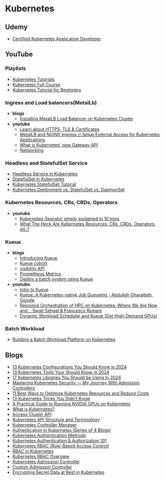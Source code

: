 # Kubernetes

## Udemy
- [Certified Kubernetes Application Developer](https://www.udemy.com/course/certified-kubernetes-application-developer)


## YouTube

### Playlists
- [Kubernetes Tutorials](https://www.youtube.com/playlist?list=PLiMWaCMwGJXmoKAmRh38U1-QEeh2dGEOX)
- [Kubernetes Full Course](https://www.youtube.com/watch?v=YHuZ78Ig_oc&list=PLrMP04WSdCjrkNYSFvFeiHrfpsSVDFMDR)
- [Kubernetes Tutorial for Beginners](https://www.youtube.com/watch?v=Q9Z75x29Uf4&list=PL8klaCXyIuQ7DlznvhkxVfSC3Bp6vHcCN)

### Ingress and Load balancers(MetalLb)
- **blogs**
  - [Installing MetalLB Load Balancer on Kubernetes Cluster](https://computingforgeeks.com/deploy-metallb-load-balancer-on-kubernetes/)
- **youtube**
  - [Learn about HTTPS, TLS & Certificates](https://www.youtube.com/playlist?list=PLShDm2AZYnK3cWZpOjV7nOpL7plH2Ztz0)
  - [MetalLB and NGINX Ingress // Setup External Access for Kubernetes Applications](https://www.youtube.com/watch?v=k8bxtsWe9qw)
  - [What is Kubernetes' new Gateway API](https://www.youtube.com/watch?v=OTE1X8WLg2I)
  - [Networking](https://www.youtube.com/playlist?list=PLyicRj904Z9_ZJ1SD432y-DeUYDIYqZiw)


### Headless and StatefulSet Service
- [Headless Service in Kubernetes](https://www.youtube.com/watch?v=WwzeBVJHV0M)
- [StatefulSet in Kubernetes](https://www.youtube.com/watch?v=eUa-IDPGL-Q)
- [Kubernetes StatefulSet Tutorial](https://www.youtube.com/watch?v=nUm4Y5uEG7k)
- [Kubernetes Deployment vs. StatefulSet vs. DaemonSet](https://www.youtube.com/watch?v=30KAInyvY_o)

### Kubernetes Resources, CRs, CRDs, Operators
- **youtube**
  - [Kubernetes Operator simply explained in 10 mins](https://www.youtube.com/watch?v=ha3LjlD6g7g)
  - [What The Heck Are Kubernetes Resources, CRs, CRDs, Operators, etc.?](https://www.youtube.com/watch?v=aM2Y9m2Kazk)

### Kueue
- **blogs**
  - [Introducing Kueue](https://kubernetes.io/blog/2022/10/04/introducing-kueue/)
  - [Kueue cohort](https://kueue.sigs.k8s.io/docs/concepts/cluster_queue/#cohort)
  - [visibility API](https://kueue.sigs.k8s.io/docs/tasks/manage/monitor_pending_workloads/pending_workloads_on_demand/#monitor-pending-workloads-on-demand)
  - [Prometheus Metrics](https://kueue.sigs.k8s.io/docs/reference/metrics/)
  - [Deploy a batch system using Kueue](https://cloud.google.com/kubernetes-engine/docs/tutorials/kueue-intro)
- **youtube**
  - [Intro to Kueue](https://www.youtube.com/watch?v=HWTNCTaKZ_o)
  - [Kueue: A Kubernetes-native Job Queueing - Abdullah Gharaibeh, Google](https://www.youtube.com/watch?v=YwSZUdU3iRY)
  - [Resource Orchestration of HPC on Kubernetes: Where We Are Now and... Swati Sehgal & Francesco Romani](https://www.youtube.com/watch?v=KA80KnFaYRU)
  - [Dynamic Workload Scheduler and Kueue (Get High-Demand GPUs)](https://www.youtube.com/watch?v=Q60n3Hhrqas)


### Batch Workload
- [Building a Batch Workload Platform on Kubernetes](https://www.youtube.com/playlist?list=PLTc8fg0trDx-WXg4__D8wLRPSH-N7NM5l)



## Blogs

- [13 Kubernetes Configurations You Should Know in 2024](https://overcast.blog/13-kubernetes-configurations-you-should-know-in-2024-54eec72f307e)
- [13 Kubernetes Tools Your Should Know in 2024](https://overcast.blog/13-kubernetes-tools-your-should-know-in-2024-4e857124c176)
- [17 Kubernetes Libraries You Should be Using In 2024](https://overcast.blog/17-kubernetes-libraries-you-should-be-using-in-2024-1c181f15a0aa)
- [Mastering Kubernetes Security — My Journey With Admission Controllers](https://itnext.io/mastering-kubernetes-security-my-journey-with-admission-controllers-ca6f163e8c2a)
- [11 Best Ways to Optimize Kubernetes Resources and Reduce Costs](https://overcast.blog/11-best-ways-to-optimize-kubernetes-resources-and-reduce-costs-3c342fa3b71b)
- [13 Kubernetes Tricks You Didn't Know](https://overcast.blog/13-kubernetes-tricks-you-didnt-know-647de6364472)
- [A Practical Guide to Running NVIDIA GPUs on Kubernetes](https://www.jimangel.io/posts/nvidia-rtx-gpu-kubernetes-setup/)
- [What is Kubernetes?](https://www.waytoeasylearn.com/learn/what-is-kubernetes/)
- [Access Cluster API](https://kubernetes.io/docs/tasks/administer-cluster/access-cluster-api/)
- [Kubernetes API Structure and Terminology](https://iximiuz.com/en/posts/kubernetes-api-structure-and-terminology/)
- [Kubernetes Controller Manager](https://www.sobyte.net/post/2022-07/k8s-controller-manager/)
- [Authentication in Kubernetes (Series of 4 Blogs)](https://learnk8s.io/authentication-kubernetes)
- [Kubernetes Authentication Methods](https://goteleport.com/blog/kube-authn-methods/)
- [Kubernetes Authentication & Authorization 101](https://levelup.gitconnected.com/kubernetes-authentication-authorization-101-stefanie-lai-15080f64bcee)
- [Kubernetes RBAC (Role-Based Access Control)](https://www.strongdm.com/blog/kubernetes-rbac-role-based-access-control)
- [RBAC in Kubernetes](https://learnk8s.io/rbac-kubernetes)
- [Kubernetes RBAC Overview](https://medium.com/devops-mojo/kubernetes-role-based-access-control-rbac-overview-introduction-rbac-with-kubernetes-what-is-2004d13195df)
- [Kubernetes Admission Controller](https://www.armosec.io/blog/kubernetes-admission-controller/)
- [Custom Admission Controller](https://docs.giantswarm.io/advanced/custom-admission-controller/)
- [Encrypting Secret Data at Rest in Kubernetes](https://thoughtworks.udemy.com/course/certified-kubernetes-application-developer/learn/lecture/34549240#overview)

